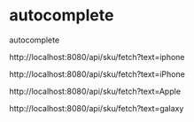 # autocomplete
autocomplete

http://localhost:8080/api/sku/fetch?text=iphone

http://localhost:8080/api/sku/fetch?text=iPhone

http://localhost:8080/api/sku/fetch?text=Apple

http://localhost:8080/api/sku/fetch?text=galaxy


